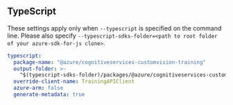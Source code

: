 ## TypeScript

These settings apply only when `--typescript` is specified on the command line.
Please also specify `--typescript-sdks-folder=<path to root folder of your azure-sdk-for-js clone>`.

``` yaml $(typescript)
typescript:
  package-name: "@azure/cognitiveservices-customvision-training"
  output-folder: >-
    "$(typescript-sdks-folder)/packages/@azure/cognitiveservices-customvision-training"
  override-client-name: TrainingAPIClient
  azure-arm: false
  generate-metadata: true
```
